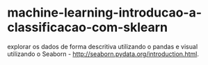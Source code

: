# machine-learning-introducao-a-classificacao-com-sklearn
explorar os dados de forma descritiva utilizando o pandas e visual utilizando o Seaborn - http://seaborn.pydata.org/introduction.html.
